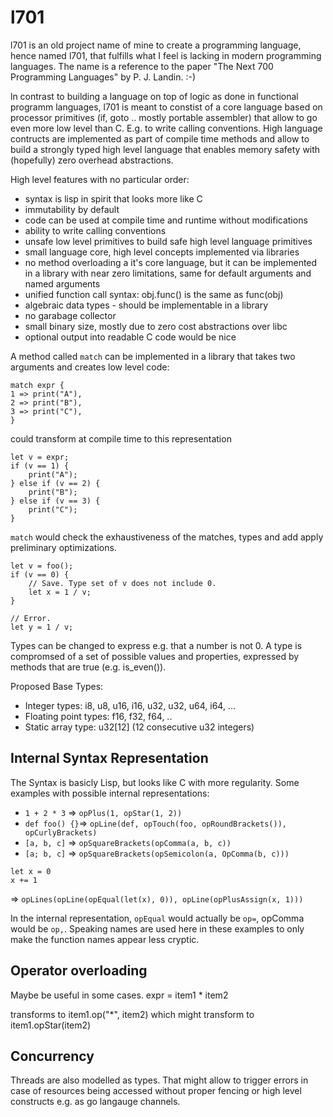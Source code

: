 # l701

l701 is an old project name of mine to create a programming language, hence named l701, that fulfills what I feel is lacking in modern programming languages.
The name is a reference to the paper "The Next 700 Programming Languages" by P. J. Landin. :-)

ln contrast to building a language on top of logic as done in functional programm languages,
l701 is meant to constist of a core language based on processor primitives (if, goto .. mostly portable assembler) that allow to go even more low level than C. E.g. to write calling conventions.
High language contructs are implemented as part of compile time methods and allow to build a strongly typed high level language that enables memory safety with (hopefully) zero overhead abstractions.

High level features with no particular order:

- syntax is lisp in spirit that looks more like C
- immutability by default
- code can be used at compile time and runtime without modifications
- ability to write calling conventions
- unsafe low level primitives to build safe high level language primitives
- small language core, high level concepts implemented via libraries
- no method overloading a it's core language, but it can be implemented in a library with near zero limitations, same for default arguments and named arguments
- unified function call syntax: obj.func() is the same as func(obj)
- algebraic data types - should be implementable in a library
- no garabage collector
- small binary size, mostly due to zero cost abstractions over libc
- optional output into readable C code would be nice

A method called `match` can be implemented in a library that takes two arguments and creates low level code:
```
match expr {
1 => print("A"),
2 => print("B"),
3 => print("C"),
}
```
could transform at compile time to this representation
```
let v = expr;
if (v == 1) {
	print("A");
} else if (v == 2) {
	print("B");
} else if (v == 3) {
	print("C");
}
```

`match` would check the exhaustiveness of the matches, types and add apply preliminary optimizations.

```
let v = foo();
if (v == 0) {
	// Save. Type set of v does not include 0. 
	let x = 1 / v;
}

// Error.
let y = 1 / v;
```
Types can be changed to express e.g. that a number is not 0.
A type is compromsed of a set of possible values and properties, expressed by methods that are true (e.g. is_even()).


Proposed Base Types:
* Integer types: i8, u8, u16, i16, u32, u32, u64, i64, ...
* Floating point types: f16, f32, f64, ..
* Static array type: u32[12] (12 consecutive u32 integers)

## Internal Syntax Representation

The Syntax is basicly Lisp, but looks like C with more regularity.
Some examples with possible internal representations:

* `1 + 2 * 3` => `opPlus(1, opStar(1, 2))`
* `def foo() {}`=> `opLine(def, opTouch(foo, opRoundBrackets()), opCurlyBrackets)`
* `[a, b, c]` => `opSquareBrackets(opComma(a, b, c))`
* `[a; b, c]` => `opSquareBrackets(opSemicolon(a, OpComma(b, c)))`

```
let x = 0
x += 1
```
=>
`opLines(opLine(opEqual(let(x), 0)), opLine(opPlusAssign(x, 1)))`

In the internal representation, `opEqual` would actually be `op=`, opComma would be `op,`.
Speaking names are used here in these examples to only make the function names appear less cryptic.

## Operator overloading
Maybe be useful in some cases.
expr = item1 * item2

transforms to item1.op("*", item2) which might transform to item1.opStar(item2)

## Concurrency
Threads are also modelled as types. That might allow to trigger errors in case of resources being accessed without proper fencing or high level constructs e.g. as  go langauge channels.
